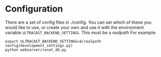 # Configuration

There are a set of config files in ./config.
You can set which of these you would like to use, or create your own and use it with the environment variable `ULTRACAST_BACKEND_SETTINGS`.
This must be a *realpath*
For example:

```
export ULTRACAST_BACKEND_SETTINGS=$(realpath config/development_settings.py)
python webserver/reset_db.py
```
